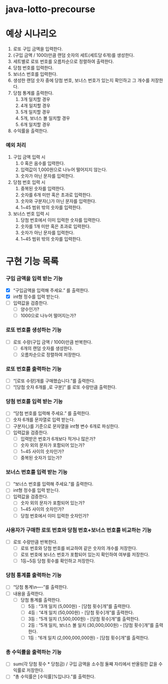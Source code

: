 # java-lotto-precourse

# 예상 시나리오

1. 로또 구입 금액을 입력한다.
2. (구입 금액 / 1000)만큼 랜덤 숫자의 세트(세트당 6개)를 생성한다.
3. 세트별로 로또 번호를 오름차순으로 정렬하여 출력한다.
4. 당첨 번호를 입력한다.
5. 보너스 번호를 입력한다.
6. 생성한 랜덤 숫자 중에 당첨 번호, 보너스 번호가 있는지 확인하고 그 개수를 저장한다.
7. 당첨 통계를 출력한다.
    1. 3개 일치할 경우
    2. 4개 일치할 경우
    3. 5개 일치할 경우
    4. 5개, 보너스 볼 일치할 경우
    5. 6개 일치할 경우
8. 수익률을 출력한다.

### 예외 처리

1. 구입 금액 입력 시
    1. 0 혹은 음수를 입력한다.
    2. 입력값이 1,000원으로 나누어 떨어지지 않는다.
    3. 숫자가 아닌 문자를 입력한다.
2. 당첨 번호 입력 시
    1. 중복된 숫자를 입력한다.
    2. 숫자를 6개 미만 혹은 초과로 입력한다.
    3. 숫자와 구분자(,)가 아닌 문자를 입력한다.
    4. 1~45 범위 밖의 숫자를 입력한다.
3. 보너스 번호 입력 시
    1. 당첨 번호에서 이미 입력한 숫자를 입력한다.
    2. 숫자를 1개 미만 혹은 초과로 입력한다.
    3. 숫자가 아닌 문자를 입력한다.
    4. 1~45 범위 밖의 숫자를 입력한다.

# 구현 기능 목록

### 구입 금액을 입력 받는 기능

- [x]  “구입금액을 입력해 주세요.” 를 출력한다.
- [x]  int형 정수를 입력 받는다.
- [ ]  입력값을 검증한다.
    - [ ]  양수인가?
    - [ ]  1000으로 나누어 떨어지는가?

### 로또 번호를 생성하는 기능

- [ ]  로또 수량(구입 금액 / 1000)만큼 반복한다.
    - [ ]  6개의 랜덤 숫자를 생성한다.
    - [ ]  오름차순으로 정렬하여 저장한다.

### 로또 번호를 출력하는 기능

- [ ]  “[로또 수량]개를 구매했습니다.”를 출력한다.
- [ ]  “[당첨 숫자 6개를 ,로 구분]” 를 로또 수량만큼 출력한다.

### 당첨 번호를 입력 받는 기능

- [ ]  “당첨 번호를 입력해 주세요.” 를 출력한다.
- [ ]  숫자 6개를 문자열로 입력 받는다.
- [ ]  구분자(,)를 기준으로 문자열을 int형 변수 6개로 파싱한다.
- [ ]  입력값을 검증한다.
    - [ ]  입력받은 번호가 6개보다 적거나 많은가?
    - [ ]  숫자 외의 문자가 포함되어 있는가?
    - [ ]  1~45 사이의 숫자인가?
    - [ ]  중복된 숫자가 있는가?

### 보너스 번호를 입력 받는 기능

- [ ]  “보너스 번호를 입력해 주세요.”를 출력한다.
- [ ]  int형 정수를 입력 받는다.
- [ ]  입력값을 검증한다.
    - [ ]  숫자 외의 문자가 포함되어 있는가?
    - [ ]  1~45 사이의 숫자인가?
    - [ ]  당첨 번호에서 이미 입력한 숫자인가?

### 사용자가 구매한 로또 번호와 당첨 번호+보너스 번호를 비교하는 기능

- [ ]  로또 수량만큼 반복한다.
    - [ ]  로또 번호와 당첨 번호를 비교하여 같은 숫자의 개수를 저장한다.
    - [ ]  로또 번호에 보너스 번호가 포함되어 있는지 확인하여 여부를 저장한다.
    - [ ]  1등~5등 당첨 횟수를 확인하고 저장한다.

### 당첨 통계를 출력하는 기능

- [ ]  “당첨 통계\n—-”를 출력한다.
- [ ]  내용을 출력한다.
    - [ ]  당첨 통계를 출력한다.
        - [ ]  5등 : “3개 일치 (5,000원) - [당첨 횟수]개”를 출력한다.
        - [ ]  4등 : “4개 일치 (50,000원) - [당첨 횟수]개”를 출력한다.
        - [ ]  3등 : “5개 일치 (1,500,000원) - [당첨 횟수]개”를 출력한다.
        - [ ]  2등 : “5개 일치, 보너스 볼 일치 (30,000,000원) - [당첨 횟수]개”를 출력한다.
        - [ ]  1등 : “6개 일치 (2,000,000,000원)  - [당첨 횟수]개”를 출력한다.

### 총 수익률을 출력하는 기능

- [ ]  sum(각 당첨 횟수 * 당첨금) / 구입 금액을 소수점 둘째 자리에서 반올림한 값을 수익률로 저장한다.
- [ ]  “총 수익률은 [수익률]%입니다.”를 출력한다.